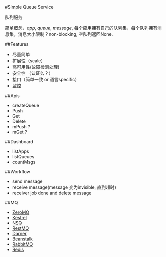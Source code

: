 #Simple Queue Service

队列服务

简单概念，*app*, *queue*, *message*, 每个应用拥有自己的队列集，每个队列拥有消息集，消息大小限制？non-blocking, 空队列返回None. 

##Features
* 尽量简单
* 扩展性（scale）
* 高可用性(故障检测处理)
* 安全性 （认证么？）
* 接口（简单一致 or 语言specific）
* 监控

##Apis
* createQueue
* Push
* Get
* Delete
* mPush ?
* mGet ?

##Dashboard
* listApps
* listQueues
* countMsgs

##Workflow
* send message
* receive message(message 变为invisible, 直到超时)
* receiver job done and delete message

##MQ
* [ZeroMQ](http://zeromq.org/)
* [Kestrel](http://robey.github.io/kestrel/)
* [NSQ](https://github.com/bitly/nsq)
* [RestMQ](http://restmq.com/)
* [Darner](https://github.com/wavii/darner)
* [Beanstalk](http://kr.github.io/beanstalkd/)
* [RabbitMQ](http://www.rabbitmq.com/getstarted.html)
* [Redis](http://redis.io/)